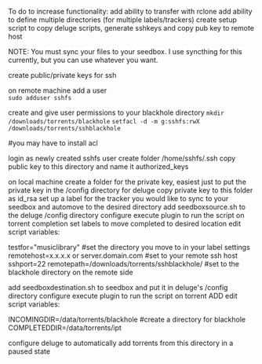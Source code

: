 To do to increase functionality:
add ability to transfer with rclone
add ability to define multiple directories (for multiple labels/trackers)
create setup script to copy deluge scripts, generate sshkeys and copy pub key to remote host

NOTE:  You must sync your files to your seedbox.  I use syncthing for this currently, but you can use whatever you want.

create public/private keys for ssh

on remote machine add a user  
```sudo adduser sshfs```

create and give user permissions to your blackhole directory
```mkdir /downloads/torrents/blackhole``` 
```setfacl -d -m g:sshfs:rwX /downloads/torrents/sshblackhole```

#you may have to install acl

login as newly created sshfs user
create folder /home/sshfs/.ssh
copy public key to this directory and name it authorized_keys

on local machine
create a folder for the private key, easiest just to put the private key in the /config directory for deluge
copy private key to this folder as id_rsa
set up a label for the tracker you would like to sync to your seedbox and automove to the desired directory
add seedboxsource.sh to the deluge /config directory
configure execute plugin to run the script on torrent completion
set labels to move completed to desired location
edit script variables:

testfor="musiclibrary"       #set the directory you move to in your label settings
remotehost=x.x.x.x or server.domain.com  #set to your remote ssh host
sshport=22
remotepath=/downloads/torrents/sshblackhole/ #set to the blackhole directory on the remote side

add seedboxdestination.sh to seedbox and put it in deluge's /config directory
configure execute plugin to run the script on torrent ADD
edit script variables:

INCOMINGDIR=/data/torrents/blackhole #create a directory for blackhole
COMPLETEDDIR=/data/torrents/ipt

configure deluge to automatically add torrents from this directory in a paused state
